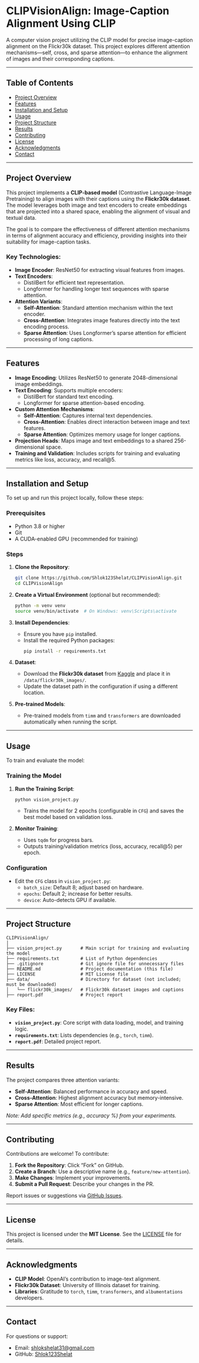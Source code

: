 # CLIPVisionAlign: Image-Caption Alignment Using CLIP

A computer vision project utilizing the CLIP model for precise image-caption alignment on the Flickr30k dataset. This project explores different attention mechanisms—self, cross, and sparse attention—to enhance the alignment of images and their corresponding captions.

---

## Table of Contents

- [Project Overview](#project-overview)
- [Features](#features)
- [Installation and Setup](#installation-and-setup)
- [Usage](#usage)
- [Project Structure](#project-structure)
- [Results](#results)
- [Contributing](#contributing)
- [License](#license)
- [Acknowledgments](#acknowledgments)
- [Contact](#contact)

---

## Project Overview

This project implements a **CLIP-based model** (Contrastive Language-Image Pretraining) to align images with their captions using the **Flickr30k dataset**. The model leverages both image and text encoders to create embeddings that are projected into a shared space, enabling the alignment of visual and textual data.

The goal is to compare the effectiveness of different attention mechanisms in terms of alignment accuracy and efficiency, providing insights into their suitability for image-caption tasks.

### Key Technologies:
- **Image Encoder**: ResNet50 for extracting visual features from images.
- **Text Encoders**:
  - DistilBert for efficient text representation.
  - Longformer for handling longer text sequences with sparse attention.
- **Attention Variants**:
  - **Self-Attention**: Standard attention mechanism within the text encoder.
  - **Cross-Attention**: Integrates image features directly into the text encoding process.
  - **Sparse Attention**: Uses Longformer’s sparse attention for efficient processing of long captions.

---

## Features

- **Image Encoding**: Utilizes ResNet50 to generate 2048-dimensional image embeddings.
- **Text Encoding**: Supports multiple encoders:
  - DistilBert for standard text encoding.
  - Longformer for sparse attention-based encoding.
- **Custom Attention Mechanisms**:
  - **Self-Attention**: Captures internal text dependencies.
  - **Cross-Attention**: Enables direct interaction between image and text features.
  - **Sparse Attention**: Optimizes memory usage for longer captions.
- **Projection Heads**: Maps image and text embeddings to a shared 256-dimensional space.
- **Training and Validation**: Includes scripts for training and evaluating metrics like loss, accuracy, and recall@5.

---

## Installation and Setup

To set up and run this project locally, follow these steps:

### Prerequisites
- Python 3.8 or higher
- Git
- A CUDA-enabled GPU (recommended for training)

### Steps
1. **Clone the Repository**:
   ```bash
   git clone https://github.com/Shlok123Shelat/CLIPVisionAlign.git
   cd CLIPVisionAlign
   ```

2. **Create a Virtual Environment** (optional but recommended):
   ```bash
   python -m venv venv
   source venv/bin/activate  # On Windows: venv\Scripts\activate
   ```

3. **Install Dependencies**:
   - Ensure you have `pip` installed.
   - Install the required Python packages:
     ```bash
     pip install -r requirements.txt
     ```

4. **Dataset**:
   - Download the **Flickr30k dataset** from [Kaggle](https://www.kaggle.com/datasets/hsankesara/flickr-image-dataset) and place it in `/data/flickr30k_images/`.
   - Update the dataset path in the configuration if using a different location.

5. **Pre-trained Models**:
   - Pre-trained models from `timm` and `transformers` are downloaded automatically when running the script.

---

## Usage

To train and evaluate the model:

### Training the Model
1. **Run the Training Script**:
   ```bash
   python vision_project.py
   ```
   - Trains the model for 2 epochs (configurable in `CFG`) and saves the best model based on validation loss.

2. **Monitor Training**:
   - Uses `tqdm` for progress bars.
   - Outputs training/validation metrics (loss, accuracy, recall@5) per epoch.

### Configuration
- Edit the `CFG` class in `vision_project.py`:
  - `batch_size`: Default 8; adjust based on hardware.
  - `epochs`: Default 2; increase for better results.
  - `device`: Auto-detects GPU if available.

---

## Project Structure

```
CLIPVisionAlign/
│
├── vision_project.py       # Main script for training and evaluating the model
├── requirements.txt        # List of Python dependencies
├── .gitignore              # Git ignore file for unnecessary files
├── README.md               # Project documentation (this file)
├── LICENSE                 # MIT License file
├── data/                   # Directory for dataset (not included; must be downloaded)
│   └── flickr30k_images/   # Flickr30k dataset images and captions
├── report.pdf              # Project report
```

### Key Files:
- **`vision_project.py`**: Core script with data loading, model, and training logic.
- **`requirements.txt`**: Lists dependencies (e.g., `torch`, `timm`).
- **`report.pdf`**: Detailed project report.

---

## Results

The project compares three attention variants:
- **Self-Attention**: Balanced performance in accuracy and speed.
- **Cross-Attention**: Highest alignment accuracy but memory-intensive.
- **Sparse Attention**: Most efficient for longer captions.

*Note: Add specific metrics (e.g., accuracy %) from your experiments.*

---

## Contributing

Contributions are welcome! To contribute:
1. **Fork the Repository**: Click “Fork” on GitHub.
2. **Create a Branch**: Use a descriptive name (e.g., `feature/new-attention`).
3. **Make Changes**: Implement your improvements.
4. **Submit a Pull Request**: Describe your changes in the PR.

Report issues or suggestions via [GitHub Issues](https://github.com/Shlok123Shelat/CLIPVisionAlign/issues).

---

## License

This project is licensed under the **MIT License**. See the [LICENSE](LICENSE) file for details.

---

## Acknowledgments

- **CLIP Model**: OpenAI’s contribution to image-text alignment.
- **Flickr30k Dataset**: University of Illinois dataset for training.
- **Libraries**: Gratitude to `torch`, `timm`, `transformers`, and `albumentations` developers.

---

## Contact

For questions or support:
- Email: [shlokshelat31@gmail.com](mailto:shlokshelat31@gmail.com)
- GitHub: [Shlok123Shelat](https://github.com/Shlok123Shelat)
